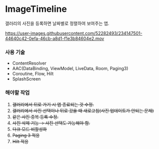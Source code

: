 # ImageTimeline
갤러리의 사진을 등록하면 날짜별로 정렬하여 보여주는 앱.

https://user-images.githubusercontent.com/52282493/234147501-44640c42-0efa-46cb-a8d1-f1e3b84604e2.mov

### 사용 기술
- ContentResolver
- AAC(DataBinding, ViewModel, LiveData, Room, Paging3)
- Coroutine, Flow, Hilt
- SplashScreen

### 해야할 작업
1. ~~갤러리에서 뒤로 가기 시 앱 종료되는 것 수정.~~
2. ~~갤러리에서 사진 선택이나 뒤로 갔을 때 새로고침(사진 업데이트가 안되는 문제)~~
3. ~~같은 사진 중복 등록 수정.~~
4. ~~사진 삭제 기능 → 사진 선택도 가능해야 함.~~
5. ~~다크 모드 비활성화~~
6. ~~Paging 3 적용~~
7. ~~Hilt 적용~~